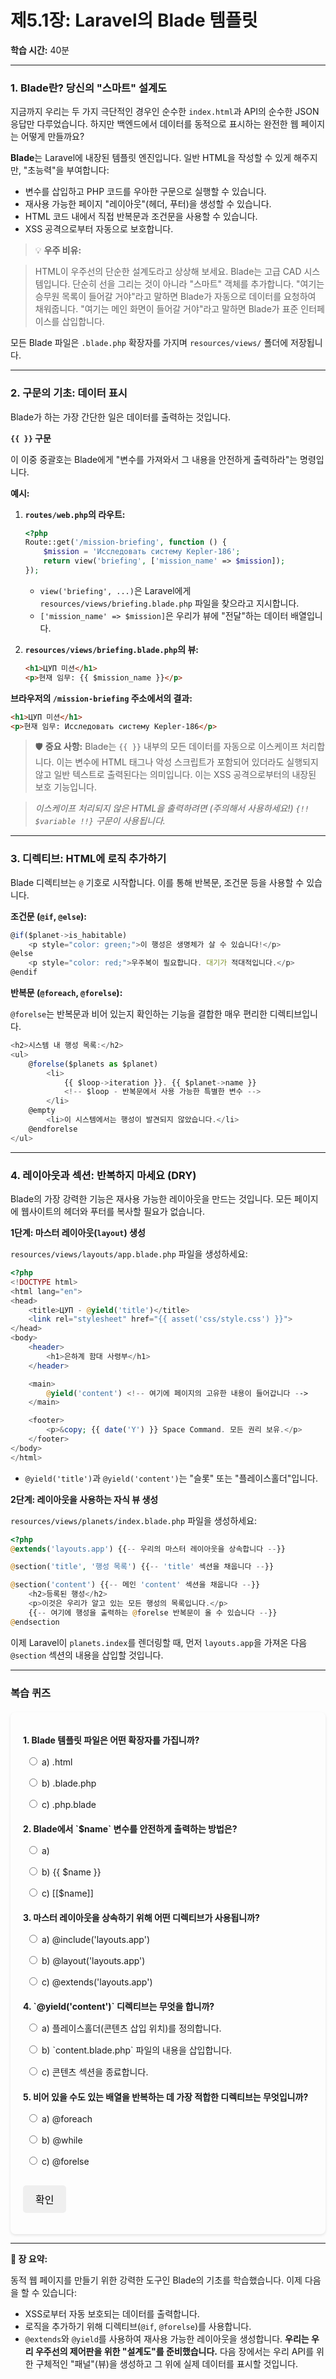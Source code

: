 # **제5.1장: Laravel의 Blade 템플릿**
**학습 시간:** 40분

---

### **1. Blade란? 당신의 "스마트" 설계도**

지금까지 우리는 두 가지 극단적인 경우인 순수한 `index.html`과 API의 순수한 JSON 응답만 다루었습니다. 하지만 백엔드에서 데이터를 동적으로 표시하는 완전한 웹 페이지는 어떻게 만들까요?

**Blade**는 Laravel에 내장된 템플릿 엔진입니다. 일반 HTML을 작성할 수 있게 해주지만, "초능력"을 부여합니다:

-   변수를 삽입하고 PHP 코드를 우아한 구문으로 실행할 수 있습니다.
-   재사용 가능한 페이지 "레이아웃"(헤더, 푸터)을 생성할 수 있습니다.
-   HTML 코드 내에서 직접 반복문과 조건문을 사용할 수 있습니다.
-   XSS 공격으로부터 자동으로 보호합니다.

> 💡 **우주 비유:**

> HTML이 우주선의 단순한 설계도라고 상상해 보세요. Blade는 고급 CAD 시스템입니다. 단순히 선을 그리는 것이 아니라 "스마트" 객체를 추가합니다. "여기는 승무원 목록이 들어갈 거야"라고 말하면 Blade가 자동으로 데이터를 요청하여 채워줍니다. "여기는 메인 화면이 들어갈 거야"라고 말하면 Blade가 표준 인터페이스를 삽입합니다.

모든 Blade 파일은 `.blade.php` 확장자를 가지며 `resources/views/` 폴더에 저장됩니다.

---

### **2. 구문의 기초: 데이터 표시**
Blade가 하는 가장 간단한 일은 데이터를 출력하는 것입니다.

**`{{ }}` 구문**

이 이중 중괄호는 Blade에게 "변수를 가져와서 그 내용을 안전하게 출력하라"는 명령입니다.

**예시:**

1.  **`routes/web.php`의 라우트:**
    ```php
	<?php
    Route::get('/mission-briefing', function () {
        $mission = 'Исследовать систему Kepler-186';
        return view('briefing', ['mission_name' => $mission]);
    });
    ```

    -   `view('briefing', ...)`은 Laravel에게 `resources/views/briefing.blade.php` 파일을 찾으라고 지시합니다.
    -   `['mission_name' => $mission]`은 우리가 뷰에 "전달"하는 데이터 배열입니다.

2.  **`resources/views/briefing.blade.php`의 뷰:**
    ```html
    <h1>ЦУП 미션</h1>
    <p>현재 임무: {{ $mission_name }}</p>
    ```

**브라우저의 `/mission-briefing` 주소에서의 결과:**
```html
<h1>ЦУП 미션</h1>
<p>현재 임무: Исследовать систему Kepler-186</p>
```

> 🛡️ **중요 사항:** Blade는 `{{ }}` 내부의 모든 데이터를 자동으로 이스케이프 처리합니다. 이는 변수에 HTML 태그나 악성 스크립트가 포함되어 있더라도 실행되지 않고 일반 텍스트로 출력된다는 의미입니다. 이는 XSS 공격으로부터의 내장된 보호 기능입니다.

> *이스케이프 처리되지 않은 HTML을 출력하려면 (주의해서 사용하세요!) `{!! $variable !!}` 구문이 사용됩니다.*

---

### **3. 디렉티브: HTML에 로직 추가하기**
Blade 디렉티브는 `@` 기호로 시작합니다. 이를 통해 반복문, 조건문 등을 사용할 수 있습니다.

**조건문 (`@if`, `@else`):**
```js
@if($planet->is_habitable)
    <p style="color: green;">이 행성은 생명체가 살 수 있습니다!</p>
@else
    <p style="color: red;">우주복이 필요합니다. 대기가 적대적입니다.</p>
@endif
```

**반복문 (`@foreach`, `@forelse`):**

`@forelse`는 반복문과 비어 있는지 확인하는 기능을 결합한 매우 편리한 디렉티브입니다.
```js
<h2>시스템 내 행성 목록:</h2>
<ul>
    @forelse($planets as $planet)
        <li>
            {{ $loop->iteration }}. {{ $planet->name }}
            <!-- $loop - 반복문에서 사용 가능한 특별한 변수 -->
        </li>
    @empty
        <li>이 시스템에서는 행성이 발견되지 않았습니다.</li>
    @endforelse
</ul>
```

---

### **4. 레이아웃과 섹션: 반복하지 마세요 (DRY)**
Blade의 가장 강력한 기능은 재사용 가능한 레이아웃을 만드는 것입니다. 모든 페이지에 웹사이트의 헤더와 푸터를 복사할 필요가 없습니다.

**1단계: 마스터 레이아웃(`layout`) 생성**

`resources/views/layouts/app.blade.php` 파일을 생성하세요:
```php
<?php
<!DOCTYPE html>
<html lang="en">
<head>
    <title>ЦУП - @yield('title')</title>
    <link rel="stylesheet" href="{{ asset('css/style.css') }}">
</head>
<body>
    <header>
        <h1>은하계 함대 사령부</h1>
    </header>

    <main>
        @yield('content') <!-- 여기에 페이지의 고유한 내용이 들어갑니다 -->
    </main>

    <footer>
        <p>&copy; {{ date('Y') }} Space Command. 모든 권리 보유.</p>
    </footer>
</body>
</html>
```
-   `@yield('title')`과 `@yield('content')`는 "슬롯" 또는 "플레이스홀더"입니다.

**2단계: 레이아웃을 사용하는 자식 뷰 생성**

`resources/views/planets/index.blade.php` 파일을 생성하세요:
```php
<?php
@extends('layouts.app') {{-- 우리의 마스터 레이아웃을 상속합니다 --}}

@section('title', '행성 목록') {{-- 'title' 섹션을 채웁니다 --}}

@section('content') {{-- 메인 'content' 섹션을 채웁니다 --}}
    <h2>등록된 행성</h2>
    <p>이것은 우리가 알고 있는 모든 행성의 목록입니다.</p>
    {{-- 여기에 행성을 출력하는 @forelse 반복문이 올 수 있습니다 --}}
@endsection
```

이제 Laravel이 `planets.index`를 렌더링할 때, 먼저 `layouts.app`을 가져온 다음 `@section` 섹션의 내용을 삽입할 것입니다.

---

### **복습 퀴즈**

<style>
    #quiz-container {
        border-radius: 8px;
        padding: 20px;
        margin-top: 20px;
        box-shadow: 0 2px 4px rgba(0,0,0,0.1);
    }
    .question {
        margin-bottom: 15px;
    }
    .question p {
        font-weight: bold;
        margin-bottom: 10px;
    }
    #quiz-container label {
        display: block;
        margin-bottom: 5px;
        cursor: pointer;
        padding: 5px;
        border-radius: 4px;
    }
    #quiz-container button {
        border: none;
        padding: 10px 20px;
        border-radius: 5px;
        cursor: pointer;
        font-size: 16px;
        margin-top: 10px;
    }
    #quiz-container button:hover {
    }
    #quiz-results {
        margin-top: 20px;
        padding: 15px;
        border-radius: 5px;
    }
</style>

<div id="quiz-container">
  <form id="quiz-form">
    <div class="question">
      <p>1. Blade 템플릿 파일은 어떤 확장자를 가집니까?</p>
      <label><input type="radio" name="q1" value="a"> a) .html</label>
      <label><input type="radio" name="q1" value="b"> b) .blade.php</label>
      <label><input type="radio" name="q1" value="c"> c) .php.blade</label>
    </div>
    <div class="question">
      <p>2. Blade에서 `$name` 변수를 안전하게 출력하는 방법은?</p>
      <label><input type="radio" name="q2" value="a"> a) <?php echo $name; ?></label>
      <label><input type="radio" name="q2" value="b"> b) {{ $name }}</label>
      <label><input type="radio" name="q2" value="c"> c) [[$name]]</label>
    </div>
    <div class="question">
      <p>3. 마스터 레이아웃을 상속하기 위해 어떤 디렉티브가 사용됩니까?</p>
      <label><input type="radio" name="q3" value="a"> a) @include('layouts.app')</label>
      <label><input type="radio" name="q3" value="b"> b) @layout('layouts.app')</label>
      <label><input type="radio" name="q3" value="c"> c) @extends('layouts.app')</label>
    </div>
    <div class="question">
      <p>4. `@yield('content')` 디렉티브는 무엇을 합니까?</p>
      <label><input type="radio" name="q4" value="a"> a) 플레이스홀더(콘텐츠 삽입 위치)를 정의합니다.</label>
      <label><input type="radio" name="q4" value="b"> b) `content.blade.php` 파일의 내용을 삽입합니다.</label>
      <label><input type="radio" name="q4" value="c"> c) 콘텐츠 섹션을 종료합니다.</label>
    </div>
    <div class="question">
      <p>5. 비어 있을 수도 있는 배열을 반복하는 데 가장 적합한 디렉티브는 무엇입니까?</p>
      <label><input type="radio" name="q5" value="a"> a) @foreach</label>
      <label><input type="radio" name="q5" value="b"> b) @while</label>
      <label><input type="radio" name="q5" value="c"> c) @forelse</label>
    </div>
    <button type="button" onclick="checkQuizAnswers()">확인</button>
  </form>
  <div id="quiz-results" style="display:none;"></div>
</div>

<script>
  function checkQuizAnswers() {
    const correctAnswers = { q1: 'b', q2: 'b', q3: 'c', q4: 'a', q5: 'c' };
    const form = document.getElementById('quiz-form');
    const resultsContainer = document.getElementById('quiz-results');
    let score = 0;
    let resultsHTML = '<h4>결과:</h4><ul>';

    for (const [question, correctAnswer] of Object.entries(correctAnswers)) {
      const questionDiv = form.querySelector(`input[name="${question}"]`).closest('.question');
      const labels = questionDiv.querySelectorAll('label');
      labels.forEach(l => {
          l.style.color = 'inherit';
          l.style.fontWeight = 'normal';
          l.style.border = 'none';
      });

      const userAnswer = form.elements[question] ? form.elements[question].value : undefined;

      if (userAnswer) {
        const selectedLabel = form.querySelector(`input[name="${question}"][value="${userAnswer}"]`).parentElement;
        if (userAnswer === correctAnswer) {
          score++;
          selectedLabel.style.fontWeight = 'bold';
          resultsHTML += `<li>질문 ${question.slice(1)}: <span style="color:green;">정답입니다!</span></li>`;
        } else {
          selectedLabel.style.fontWeight = 'bold';
          const correctLabel = form.querySelector(`input[name="${question}"][value="${correctAnswer}"]`).parentElement;
          correctLabel.style.fontWeight = 'bold';
          resultsHTML += `<li>질문 ${question.slice(1)}: <span style="color:red;">오답입니다.</span> 정답: <b>${correctAnswer.toUpperCase()}</b></li>`;
        }
      } else {
        resultsHTML += `<li>질문 ${question.slice(1)}: <span style="color:orange;">답변 없음.</span></li>`;
      }
    }

    resultsHTML += `</ul><p><b>귀하의 점수: ${score} / ${Object.keys(correctAnswers).length}</b></p>`;
    resultsContainer.innerHTML = resultsHTML;
    resultsContainer.style.display = 'block';
  }
</script>

---

**🚀 장 요약:**

동적 웹 페이지를 만들기 위한 강력한 도구인 Blade의 기초를 학습했습니다. 이제 다음을 할 수 있습니다:

-   XSS로부터 자동 보호되는 데이터를 출력합니다.
-   로직을 추가하기 위해 디렉티브(`@if`, `@forelse`)를 사용합니다.
-   `@extends`와 `@yield`를 사용하여 재사용 가능한 레이아웃을 생성합니다.
**우리는 우리 우주선의 제어판을 위한 "설계도"를 준비했습니다.** 다음 장에서는 우리 API를 위한 구체적인 "패널"(뷰)을 생성하고 그 위에 실제 데이터를 표시할 것입니다.